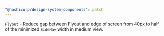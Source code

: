 ```yaml
---
"@hashicorp/design-system-components": patch
---
```


`Flyout` - Reduce gap between Flyout and edge of screen from 40px to half of the minimized `SideNav` width in medium view.
